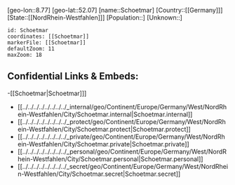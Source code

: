 ﻿---
location: [52.07,8.77]
mapzoom: [7,12] 
mapmarker: city 
type: City
tags:
- geo/City


SpocWebEntityId: 34152
isDeleted: false
confidential: public

---
[geo-lon::8.77]
[geo-lat::52.07]
[name::Schoetmar]
[Country::[[Germany]]]
[State::[[NordRhein-Westfahlen]]]
[Population::]
[Unknown::]


```leaflet
id: Schoetmar
coordinates: [[Schoetmar]]
markerFile: [[Schoetmar]]
defaultZoom: 11 
maxZoom: 18
```


## Confidential Links & Embeds: 
-[[Schoetmar|Schoetmar]]] 
- [[../../../../../../../../_internal/geo/Continent/Europe/Germany/West/NordRhein-Westfahlen/City/Schoetmar.internal|Schoetmar.internal]] 
- [[../../../../../../../../_protect/geo/Continent/Europe/Germany/West/NordRhein-Westfahlen/City/Schoetmar.protect|Schoetmar.protect]] 
- [[../../../../../../../../_private/geo/Continent/Europe/Germany/West/NordRhein-Westfahlen/City/Schoetmar.private|Schoetmar.private]] 
- [[../../../../../../../../_personal/geo/Continent/Europe/Germany/West/NordRhein-Westfahlen/City/Schoetmar.personal|Schoetmar.personal]] 
- [[../../../../../../../../_secret/geo/Continent/Europe/Germany/West/NordRhein-Westfahlen/City/Schoetmar.secret|Schoetmar.secret]] 
